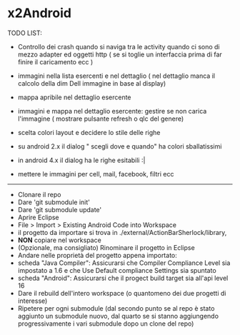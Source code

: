 x2Android
=========

TODO LIST:
- Controllo dei crash quando si naviga tra le activity quando ci sono
di mezzo adapter ed oggetti http ( se si toglie un interfaccia prima
di far finire il caricamento ecc )
- immagini nella lista esercenti e nel dettaglio ( nel dettaglio manca
il calcolo della dim Dell immagine in base al display)
- mappa apribile nel dettaglio esercente

- immagini e mappa nel dettaglio esercente: gestire se non carica
l'immagine ( mostrare pulsante refresh o qlc del genere)

- scelta colori layout e decidere lo stile delle righe
- su android 2.x il dialog " scegli dove e quando" ha colori sballatissimi
- in android 4.x il dialog ha le righe esitabili :| 
- mettere le immagini per cell, mail, facebook, filtri ecc

--------------------

* Clonare il repo
* Dare 'git submodule init'
* Dare 'git submodule update'
* Aprire Eclipse
* File > Import > Existing Android Code into Workspace
 * il progetto da importare si trova in ./external/ActionBarSherlock/library, 
 * **NON** copiare nel workspace
* (Opzionale, ma consigliato) Rinominare il progetto in Eclipse
* Andare nelle proprietà del progetto appena importato:
 * scheda "Java Compiler": Assicurarsi che Compiler Compliance Level sia impostato a 1.6 e che Use Default compliance Settings sia spuntato
 * scheda "Android": Assicurarsi che il progect build target sia all'api level 16
* Dare il rebuild dell'intero workspace (o quantomeno dei due progetti di interesse)
* Ripetere per ogni submodule (dal secondo punto se al repo è stato aggiunto un submodule nuovo, dal quarto se si stanno aggiungendo progressivamente i vari submodule dopo un clone del repo)
